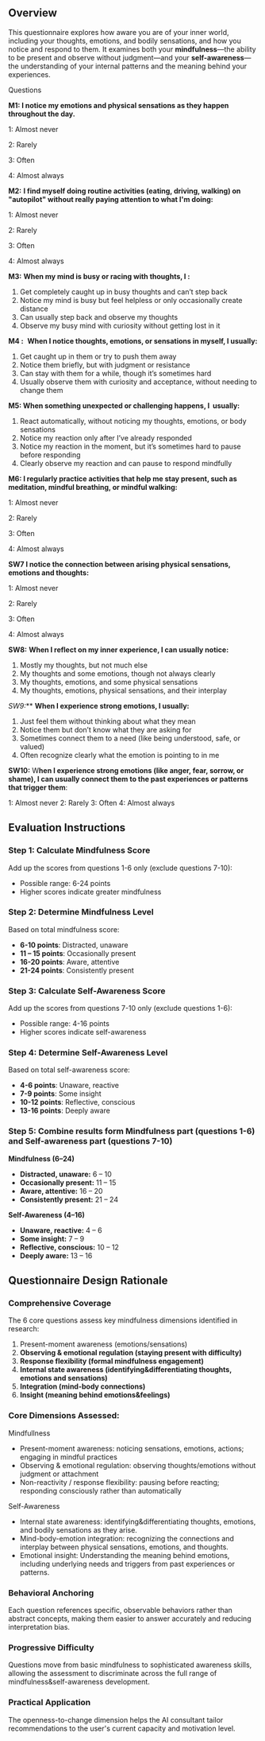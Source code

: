 ## Overview

This questionnaire explores how aware you are of your inner world, including your thoughts, emotions, and bodily sensations, and how you notice and respond to them. It examines both your **mindfulness**—the ability to be present and observe without judgment—and your **self-awareness**—the understanding of your internal patterns and the meaning behind your experiences.

Questions

**M1: I notice my emotions and physical sensations as they happen throughout the day.**

1: Almost never

2: Rarely

3: Often

4: Almost always

**М2:** **I find myself doing routine activities (eating, driving, walking) on "autopilot" without really paying attention to what I'm doing:**

1: Almost never

2: Rarely

3: Often

4: Almost always

**М3:** **When my mind is busy or racing with thoughts, I :**

1. Get completely caught up in busy thoughts and can’t step back
2. Notice my mind is busy but feel helpless or only occasionally create distance
3. Can usually step back and observe my thoughts
4. Observe my busy mind with curiosity without getting lost in it

**M4 :**  **When I notice thoughts, emotions, or sensations in myself, I usually:**

1. Get caught up in them or try to push them away
2. Notice them briefly, but with judgment or resistance
3. Can stay with them for a while, though it’s sometimes hard
4. Usually observe them with curiosity and acceptance, without needing to change them

**M5: When something unexpected or challenging happens, I  usually:**

1. React automatically, without noticing my thoughts, emotions, or body sensations
2. Notice my reaction only after I’ve already responded
3. Notice my reaction in the moment, but it’s sometimes hard to pause before responding
4. Clearly observe my reaction and can pause to respond mindfully

**М6: I regularly practice activities that help me stay present, such as meditation, mindful breathing, or mindful walking:**

1: Almost never

2: Rarely

3: Often

4: Almost always

**SW7 I notice the connection between arising physical sensations, emotions and thoughts:**

1: Almost never

2: Rarely

3: Often

4: Almost always

**SW8:** **When I reflect on my inner experience, I can usually notice:**

1. Mostly my thoughts, but not much else
2. My thoughts and some emotions, though not always clearly
3. My thoughts, emotions, and some physical sensations
4. My thoughts, emotions, physical sensations, and their interplay

**SW9*:*** **When I experience strong emotions, I usually:**

1. Just feel them without thinking about what they mean
2. Notice them but don’t know what they are asking for
3. Sometimes connect them to a need (like being understood, safe, or valued)
4. Often recognize clearly what the emotion is pointing to in me

**SW10:** W**hen I experience strong emotions (like anger, fear, sorrow, or shame), I can usually connect them to the past experiences or patterns that trigger them**:

1: Almost never
2: Rarely
3: Often
4: Almost always

## Evaluation Instructions

### Step 1: Calculate Mindfulness Score

Add up the scores from questions 1-6 only (exclude questions 7-10):

- Possible range: 6-24 points
- Higher scores indicate greater mindfulness

### Step 2: Determine Mindfulness Level

Based on total mindfulness score:

- **6-10 points**: Distracted, unaware
- **11 – 15 points**: Occasionally present
- **16-20 points**: Aware, attentive
- **21-24 points**: Consistently present

### Step 3: Calculate Self-Awareness Score

Add up the scores from questions 7-10 only (exclude questions 1-6):

- Possible range: 4-16 points
- Higher scores indicate self-awareness

### Step 4: Determine Self-Awareness Level

Based on total self-awareness score:

- **4-6 points**: Unaware, reactive
- **7-9 points**: Some insight
- **10-12 points**: Reflective, conscious
- **13-16 points**: Deeply aware

### Step 5: Combine results form Mindfulness part (questions 1-6) and Self-awareness part (questions 7-10)

**Mindfulness (6–24)**

- **Distracted, unaware:** 6 – 10
- **Occasionally present:** 11 – 15
- **Aware, attentive:** 16 – 20
- **Consistently present:** 21 – 24

**Self-Awareness (4–16)**

- **Unaware, reactive:** 4 – 6
- **Some insight:** 7 – 9
- **Reflective, conscious:** 10 – 12
- **Deeply aware:** 13 – 16

## Questionnaire Design Rationale

### Comprehensive Coverage

The 6 core questions assess key mindfulness dimensions identified in research:

1. Present-moment awareness (emotions/sensations)
2. **Observing & emotional regulation (staying present with difficulty)**
3. **Response flexibility (formal mindfulness engagement)**
4. **Internal state awareness (identifying&differentiating thoughts, emotions and sensations)**
5. **Integration (mind-body connections)**
6. **Insight (meaning behind emotions&feelings)**

### Core Dimensions Assessed:

Mindfullness

- Present-moment awareness: noticing sensations, emotions, actions; engaging in mindful practices
- Observing & emotional regulation: observing thoughts/emotions without judgment or attachment
- Non-reactivity / response flexibility: pausing before reacting; responding consciously rather than automatically

Self-Awareness

- Internal state awareness: identifying&differentiating thoughts, emotions, and bodily sensations as they arise.
- Mind-body-emotion integration: recognizing the connections and interplay between physical sensations, emotions, and thoughts.
- Emotional insight: Understanding the meaning behind emotions, including underlying needs and triggers from past experiences or patterns.

### Behavioral Anchoring

Each question references specific, observable behaviors rather than abstract concepts, making them easier to answer accurately and reducing interpretation bias.

### Progressive Difficulty

Questions move from basic mindfulness to sophisticated awareness skills, allowing the assessment to discriminate across the full range of mindfulness&self-awareness development.

### Practical Application

The openness-to-change dimension helps the AI consultant tailor recommendations to the user's current capacity and motivation level.
